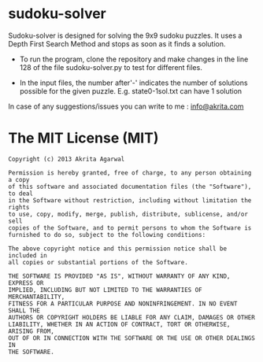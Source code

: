 sudoku-solver
=============

Sudoku-solver is designed for solving the 9x9 sudoku puzzles. 
It uses a Depth First Search Method and stops as soon as it finds a solution.

- To run the program, clone the repository and make changes in the line 128 of the file sudoku-solver.py to test 
  for different files.
  
- In the input files, the number after'-' indicates the number of solutions possible for the given puzzle.
  E.g. state0-1sol.txt can have 1 solution
  
  
	  
  
In case of any suggestions/issues you can write to me : info@akrita.com

  
  The MIT License (MIT)
========================================================================================================================  
  
    Copyright (c) 2013 Akrita Agarwal
    
    Permission is hereby granted, free of charge, to any person obtaining a copy
    of this software and associated documentation files (the "Software"), to deal
    in the Software without restriction, including without limitation the rights
    to use, copy, modify, merge, publish, distribute, sublicense, and/or sell
    copies of the Software, and to permit persons to whom the Software is
    furnished to do so, subject to the following conditions:

    The above copyright notice and this permission notice shall be included in
    all copies or substantial portions of the Software.

    THE SOFTWARE IS PROVIDED "AS IS", WITHOUT WARRANTY OF ANY KIND, EXPRESS OR
    IMPLIED, INCLUDING BUT NOT LIMITED TO THE WARRANTIES OF MERCHANTABILITY,
    FITNESS FOR A PARTICULAR PURPOSE AND NONINFRINGEMENT. IN NO EVENT SHALL THE
    AUTHORS OR COPYRIGHT HOLDERS BE LIABLE FOR ANY CLAIM, DAMAGES OR OTHER
    LIABILITY, WHETHER IN AN ACTION OF CONTRACT, TORT OR OTHERWISE, ARISING FROM,
    OUT OF OR IN CONNECTION WITH THE SOFTWARE OR THE USE OR OTHER DEALINGS IN
    THE SOFTWARE.
  
